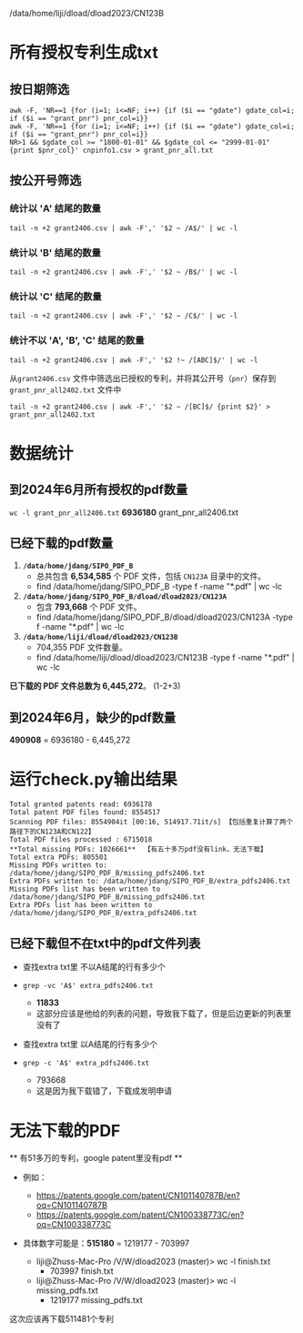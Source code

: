 /data/home/liji/dload/dload2023/CN123B



# 所有授权专利生成txt

## 按日期筛选

```
awk -F, 'NR==1 {for (i=1; i<=NF; i++) {if ($i == "gdate") gdate_col=i; if ($i == "grant_pnr") pnr_col=i}} 
awk -F, 'NR==1 {for (i=1; i<=NF; i++) {if ($i == "gdate") gdate_col=i; if ($i == "grant_pnr") pnr_col=i}} 
NR>1 && $gdate_col >= "1800-01-01" && $gdate_col <= "2999-01-01" {print $pnr_col}' cnpinfo1.csv > grant_pnr_all.txt
```

## 按公开号筛选

### 统计以 'A' 结尾的数量
`tail -n +2 grant2406.csv | awk -F',' '$2 ~ /A$/' | wc -l`

### 统计以 'B' 结尾的数量
`tail -n +2 grant2406.csv | awk -F',' '$2 ~ /B$/' | wc -l`

### 统计以 'C' 结尾的数量
`tail -n +2 grant2406.csv | awk -F',' '$2 ~ /C$/' | wc -l`

### 统计不以 'A', 'B', 'C' 结尾的数量
`tail -n +2 grant2406.csv | awk -F',' '$2 !~ /[ABC]$/' | wc -l`


从`grant2406.csv` 文件中筛选出已授权的专利，并将其公开号（`pnr`）保存到 `grant_pnr_all2402.txt` 文件中

`tail -n +2 grant2406.csv | awk -F',' '$2 ~ /[BC]$/ {print $2}' > grant_pnr_all2402.txt`




# 数据统计

## 到2024年6月所有授权的pdf数量
`wc -l grant_pnr_all2406.txt`
**6936180** grant_pnr_all2406.txt

## 已经下载的pdf数量
1. **`/data/home/jdang/SIPO_PDF_B`**
   - 总共包含 **6,534,585** 个 PDF 文件，包括 `CN123A` 目录中的文件。
   - find /data/home/jdang/SIPO_PDF_B -type f -name "*.pdf" | wc -lc
2. **`/data/home/jdang/SIPO_PDF_B/dload/dload2023/CN123A`**
   - 包含 **793,668** 个 PDF 文件。
   - find /data/home/jdang/SIPO_PDF_B/dload/dload2023/CN123A -type f -name "*.pdf" | wc -lc
3. **`/data/home/liji/dload/dload2023/CN123B`**
   - 704,355 PDF 文件数量。
   - find /data/home/liji/dload/dload2023/CN123B -type f -name "*.pdf" | wc -lc

**已下载的 PDF 文件总数为 6,445,272**。 (1-2+3)


## 到2024年6月，缺少的pdf数量

**490908** = 6936180 - 6,445,272



# 运行check.py输出结果

```
Total granted patents read: 6936178
Total patent PDF files found: 8554517
Scanning PDF files: 8554904it [00:16, 514917.71it/s] 【包括重复计算了两个路径下的CN123A和CN122】
Total PDF files processed : 6715018
**Total missing PDFs: 1026661**  【有五十多万pdf没有link，无法下载】
Total extra PDFs: 805501
Missing PDFs written to: /data/home/jdang/SIPO_PDF_B/missing_pdfs2406.txt
Extra PDFs written to: /data/home/jdang/SIPO_PDF_B/extra_pdfs2406.txt
Missing PDFs list has been written to /data/home/jdang/SIPO_PDF_B/missing_pdfs2406.txt
Extra PDFs list has been written to /data/home/jdang/SIPO_PDF_B/extra_pdfs2406.txt
```

## 已经下载但不在txt中的pdf文件列表

- 查找extra txt里 不以A结尾的行有多少个
- `grep -vc 'A$' extra_pdfs2406.txt`
  - **11833**
  - 这部分应该是他给的列表的问题，导致我下载了，但是后边更新的列表里没有了

- 查找extra txt里 以A结尾的行有多少个
- `grep -c 'A$' extra_pdfs2406.txt` 
  - 793668
  - 这是因为我下载错了，下载成发明申请



# 无法下载的PDF

** 有51多万的专利，google patent里没有pdf **

- 例如：
  - https://patents.google.com/patent/CN101140787B/en?oq=CN101140787B
  - https://patents.google.com/patent/CN100338773C/en?oq=CN100338773C

- 具体数字可能是：**515180** =  1219177 - 703997
  - liji@Zhuss-Mac-Pro /V/W/dload2023 (master)> wc -l finish.txt
    - 703997 finish.txt
  - liji@Zhuss-Mac-Pro /V/W/dload2023 (master)> wc -l missing_pdfs.txt
    - 1219177 missing_pdfs.txt





这次应该再下载511481个专利
